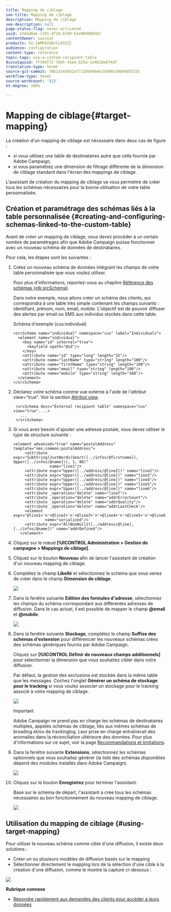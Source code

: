 ```yaml
---
title: Mapping de ciblage
seo-title: Mapping de ciblage
description: Mapping de ciblage
seo-description: null
page-status-flag: never-activated
uuid: a7dad8eb-c191-4f10-b7d8-63e0699603b7
contentOwner: sauviat
products: SG_CAMPAIGN/CLASSIC
audience: configuration
content-type: reference
topic-tags: use-a-custom-recipient-table
discoiquuid: ff7e6f72-7605-41ee-b25a-1e4618e674d7
translation-type: tm+mt
source-git-commit: 70b143445b2e77128b9404e35d96b39694d55335
workflow-type: tm+mt
source-wordcount: '513'
ht-degree: 100%

---
```



# Mapping de ciblage{#target-mapping}

La création d&#39;un mapping de ciblage est nécessaire dans deux cas de figure :

* si vous utilisez une table de destinataires autre que celle fournie par Adobe Campaign,
* si vous paramétrez une dimension de filtrage différente de la dimension de ciblage standard dans l&#39;écran des mappings de ciblage.

L&#39;assistant de création du mapping de ciblage va vous permettre de créer tous les schémas nécessaires pour la bonne utilisation de votre table personnalisée.

## Création et paramétrage des schémas liés à la table personnalisée {#creating-and-configuring-schemas-linked-to-the-custom-table}

Avant de créer un mapping de ciblage, vous devez procéder à un certain nombre de paramétrages afin que Adobe Campaign puisse fonctionner avec un nouveau schéma de données de destinataires.

Pour cela, les étapes sont les suivantes :

1. Créez un nouveau schéma de données intégrant les champs de votre table personnalisée que vous voulez utiliser.

   Pour plus d&#39;informations, reportez-vous au chapitre [Référence des schémas (xtk:srcSchema)](../../configuration/using/about-schema-reference.md).

   Dans notre exemple, nous allons créer un schéma des clients, qui correspondra à une table très simple contenant les champs suivants : identifiant, prénom, nom, email, mobile. L&#39;objectif est de pouvoir diffuser des alertes par email ou SMS aux individus stockés dans cette table.

   Schéma d&#39;exemple (cus:individual)

   ```
   <srcSchema name="individual" namespace="cus" label="Individuals">
     <element name="individual">
       <key name="id" internal="true">
         <keyfield xpath="@id"/>
       </key>
       <attribute name="id" type="long" length="32"/>
       <attribute name="lastName" type="string" length="100"/>
       <attribute name="firstName" type="string" length="100"/>
       <attribute name="email" type="string" length="100"/>
       <attribute name="mobile" type="string" length="100"/>
     </element>
   </srcSchema>
   ```

1. Déclarez votre schéma comme vue externe à l&#39;aide de l&#39;attribut view=&quot;true&quot;. Voir la section [Attribut view](../../configuration/using/schema-characteristics.md#the-view-attribute).

   ```
    <srcSchema desc="External recipient table" namespace="cus" view="true"....>
      ...
    </srcSchema>
   ```

1. Si vous avez besoin d&#39;ajouter une adresse postale, vous devez utiliser le type de structure suivante :

   ```
   <element advanced="true" name="postalAddress" template="nms:common:postalAddress">
        <attribute expr="SubString(JuxtWords(Smart([../infos/@firstname]), Upper([../infos/@name])), 1, 80)"
                   name="line1"/>
        <attribute expr="Upper([../address/@line2])" name="line2"/>
        <attribute expr="Upper([../address/@line])" name="line3"/>
        <attribute expr="Upper([../address/@line])" name="line4"/>
        <attribute expr="Upper([../address/@line])" name="line5"/>
        <attribute expr="Upper([../address/@line])" name="line6"/>
        <attribute _operation="delete" name="line7"/>
        <attribute _operation="delete" name="addrErrorCount"/>
        <attribute _operation="delete" name="addrQuality"/>
        <attribute _operation="delete" name="addrLastCheck"/>
        <element expr="@line1+'n'+@line2+'n'+@line3+'n'+@line4+'n'+@line5+'n'+@line6"
                 name="serialized"/>
        <attribute expr="AllNonNull2([../address/@line], [../infos/@name])" name="addrDefined"/>
      </element>
   ```

1. Cliquez sur le nœud **[!UICONTROL Administration > Gestion de campagne > Mappings de ciblage]**.
1. Cliquez sur le bouton **Nouveau** afin de lancer l&#39;assistant de création d&#39;un nouveau mapping de ciblage.
1. Complétez le champ **Libellé** et sélectionnez le schéma que vous venez de créer dans le champ **Dimension de ciblage**.

   ![](assets/mapping_diffusion_wizard_1.png)

1. Dans la fenêtre suivante **Edition des formules d&#39;adresse**, sélectionnez les champs du schéma correspondant aux différentes adresses de diffusion. Dans le cas actuel, il est possible de mapper le champ **@email** et **@mobile**.

   ![](assets/mapping_diffusion_wizard_2.png)

1. Dans la fenêtre suivante **Stockage**, complétez le champ **Suffixe des schémas d&#39;extension** pour différencier les nouveaux schémas crées des schémas génériques fournis par Adobe Campaign.

   Cliquez sur **[!UICONTROL Définir de nouveaux champs additionnels]** pour sélectionner la dimension que vous souhaitez cibler dans votre diffusion.

   Par défaut, la gestion des exclusions est stockée dans la même table que les messages. Cochez l&#39;onglet **Générer un schéma de stockage pour le tracking** si vous voulez associer un stockage pour le tracking associé à votre mapping de ciblage.

   ![](assets/mapping_diffusion_wizard_3.png)

   >[!IMPORTANT]
   >
   >Adobe Campaign ne prend pas en charge les schémas de destinataires multiples, appelés schémas de ciblage, liés aux mêmes schémas de broadlog et/ou de trackinglog. Leur prise en charge entraînerait des anomalies dans la réconciliation ultérieure des données. Pour plus d&#39;informations sur ce sujet, voir la page [Recommandations et limitations](../../configuration/using/about-custom-recipient-table.md).

1. Dans la fenêtre suivante **Extensions**, sélectionnez les schémas optionnels que vous souhaitez générer (la liste des schémas disponibles dépend des modules installés dans Adobe Campaign).

   ![](assets/mapping_diffusion_wizard_4.png)

1. Cliquez sur le bouton **Enregistrez** pour terminer l&#39;assistant.

   Basé sur le schéma de départ, l&#39;assistant a crée tous les schémas nécessaires au bon fonctionnement du nouveau mapping de ciblage.

   ![](assets/mapping_schema_list.png)

## Utilisation du mapping de ciblage {#using-target-mapping}

Pour utiliser le nouveau schéma comme cible d&#39;une diffusion, il existe deux solutions :

* Créer un ou plusieurs modèles de diffusion basés sur le mapping
* Sélectionner directement le mapping lors de la sélection d&#39;une cible à la création d&#39;une diffusion, comme le montre la capture ci-dessous :

![](assets/mapping_selection_ciblage.png)

**Rubrique connexe**

* [Répondre rapidement aux demandes des clients pour accéder à leurs données](https://helpx.adobe.com/fr/campaign/kb/simplifying-campaign-management-acc.html#Quicklyrespondtocustomerrequeststoaccesstheirdata)